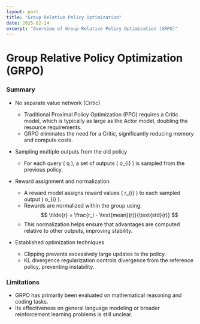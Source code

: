```yaml
---
layout: post
title: "Group Relative Policy Optimization"
date: 2025-02-14
excerpt: "Overview of Group Relative Policy Optimization (GRPO)"
---
```


# **Group Relative Policy Optimization (GRPO)**

### Summary
- No separate value network (Critic)
  - Traditional Proximal Policy Optimization (PPO) requires a Critic model, which is typically as large as the Actor model, doubling the resource requirements.
  - GRPO eliminates the need for a Critic, significantly reducing memory and compute costs.

- Sampling multiple outputs from the old policy
  - For each query \( q \), a set of outputs \( o_{i} \) is sampled from the previous policy.

- Reward assignment and normalization
  - A reward model assigns reward values \( r_{i} \) to each sampled output \( o_{i} \).
  - Rewards are normalized within the group using:  
$$
\tilde{r} = \frac{r_i - \text{mean}(r)}{\text{std}(r)}
$$
  - This normalization helps ensure that advantages are computed relative to other outputs, improving stability.

- Established optimization techniques
  - Clipping prevents excessively large updates to the policy.
  - KL divergence regularization controls divergence from the reference policy, preventing instability.

### Limitations
- GRPO has primarily been evaluated on mathematical reasoning and coding tasks.
- Its effectiveness on general language modeling or broader reinforcement learning problems is still unclear.
